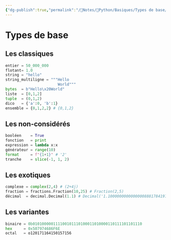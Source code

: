 ```yaml
---
{"dg-publish":true,"permalink":"/📝Notes/🐍Python/Basiques/Types de base/","tags":["Python"]}
---
```


# Types de base

## Les classiques
```python
entier = 50_000_000
flotant= 1.0
string = "hello"
string_multiligne = """Hello
					   World"""
bytes  = b"Hello\x20World"
liste  = [0,1,2]
tuple  = (0,1,2)
dico   = {'a':0, 'b':1}
ensemble = {0,1,2,2} # {0,1,2}
```

## Les non-considérés
```python
booléen    = True
fonction   = print
expression = lambda x:x
générateur = range(10)
format     = f"{1+1}" # '2'
tranche    = slice(-1, 1, 2)
```

## Les exotiques
```python
complexe = complex(2,4) # (2+4j)
fraction = fractions.Fraction(10,25) # Fraction(2,5)
décimal  = decimal.Decimal(1.1) # Decimal('1.100000000000000088817841970012523233890533447265625')

```

## Les variantes
```python
binaire = 0b010100000111100101110100011010000110111101101110
hex     = 0x507974686F6E
octal   = o120171164150157156
```
